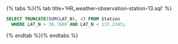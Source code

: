 {% tabs %}{% tab title='HR_weather-observation-station-13.sql' %}

```sql
SELECT TRUNCATE(SUM(LAT_N), 4) FROM Station
  WHERE LAT_N > 38.7880 AND LAT_N < 137.2345;
```

{% endtab %}{% endtabs %}
